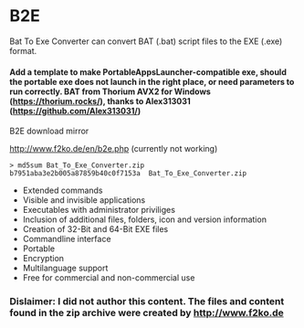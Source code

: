 # B2E
Bat To Exe Converter can convert BAT (.bat) script files to the EXE (.exe) format.
#### Add a template to make PortableAppsLauncher-compatible exe, should the portable exe does not launch in the right place, or need parameters to run correctly. BAT from Thorium AVX2 for Windows (https://thorium.rocks/), thanks to Alex313031 (https://github.com/Alex313031/)

B2E download mirror

http://www.f2ko.de/en/b2e.php (currently not working)

	> md5sum Bat_To_Exe_Converter.zip
	b7951aba3e2b005a87859b40c0f7153a  Bat_To_Exe_Converter.zip


* Extended commands
* Visible and invisible applications
* Executables with administrator priviliges
* Inclusion of additional files, folders, icon and version information
* Creation of 32-Bit and 64-Bit EXE files
* Commandline interface
* Portable
* Encryption
* Multilanguage support
* Free for commercial and non-commercial use

### Dislaimer: I did not author this content. The files and content found in the zip archive were created by http://www.f2ko.de

